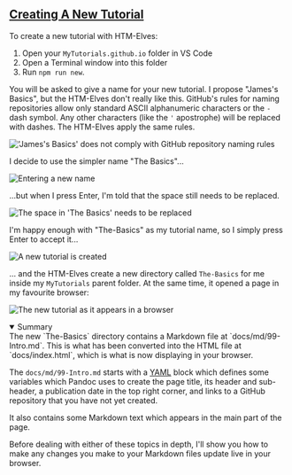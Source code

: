 <!-- Create a New Tutorial -->
<section
id="new-tutorial"
aria-labelledby="new-tutorial"
data-item="2. Creating A New Tutorial"
>
<h2><a href="#new-tutorial">Creating A New Tutorial</a></h2>

To create a new tutorial with HTM-Elves:

1. Open your `MyTutorials.github.io` folder in VS Code
2. Open a Terminal window into this folder
3. Run `npm run new`.

You will be asked to give a name for your new tutorial. I propose "James's Basics", but the HTM-Elves don't really like this. GitHub's rules for naming repositories allow only standard ASCII alphanumeric characters or the `-` dash symbol. Any other characters (like the `'` apostrophe) will be replaced with dashes. The HTM-Elves apply the same rules. 

!['James's Basics' does not comply with GitHub repository naming rules](images/James-s-Basics.webp)

I decide to use the simpler name "The Basics"...

![Entering a new name](images/TheBasics.webp)

...but when I press Enter, I'm told that the space still needs to be replaced.

![The space in 'The Basics' needs to be replaced](images/AcceptName.webp)

I'm happy enough with "The-Basics" as my tutorial name, so I simply press Enter to accept it...

![A new tutorial is created](images/TutorialCreated.webp)

... and the HTM-Elves create a new directory called `The-Basics` for me inside my `MyTutorials` parent folder. At the same time, it opened a page in my favourite browser:

![The new tutorial as it appears in a browser](images/InTheBrowser.webp)

<details class="pivot" open>
<summary>Summary</summary>
The new `The-Basics` directory contains a Markdown file at `docs/md/99-Intro.md`. This is what has been converted into the HTML file at `docs/index.html`, which is what is now displaying in your browser.

The `docs/md/99-Intro.md` starts with a [YAML]() block which defines some variables which Pandoc uses to create the page title, its header and sub-header, a publication date in the top right corner, and links to a GitHub repository that you have not yet created.

It also contains some Markdown text which appears in the main part of the page.

Before dealing with either of these topics in depth, I'll show you how to make any changes you make to your Markdown files update live in your browser.

</details>
</section>

